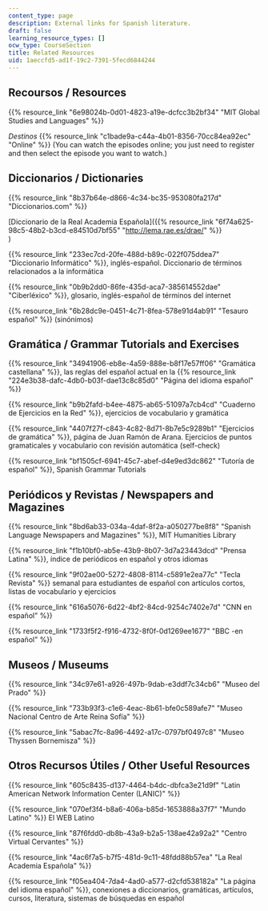```yaml
---
content_type: page
description: External links for Spanish literature.
draft: false
learning_resource_types: []
ocw_type: CourseSection
title: Related Resources
uid: 1aeccfd5-ad1f-19c2-7391-5fecd6844244
---
```

## Recoursos / Resources

{{% resource_link "6e98024b-0d01-4823-a19e-dcfcc3b2bf34" "MIT Global Studies and Languages" %}} 

*Destinos* {{% resource_link "c1bade9a-c44a-4b01-8356-70cc84ea92ec" "Online" %}} (You can watch the episodes online; you just need to register and then select the episode you want to watch.)

## Diccionarios / Dictionaries

{{% resource_link "8b37b64e-d866-4c34-bc35-953080fa217d" "Diccionarios.com" %}}

\[Diccionario de la Real Academia Española\]({{% resource_link "6f74a625-98c5-48b2-b3cd-e84510d7bf55" "http://lema.rae.es/drae/" %}}     
)

{{% resource_link "233ec7cd-20fe-488d-b89c-022f075ddea7" "Diccionario Informático" %}}, inglés-español. Diccionario de términos relacionados a la informática

{{% resource_link "0b9b2dd0-86fe-435d-aca7-385614552dae" "Ciberléxico" %}}, glosario, inglés-español de términos del internet

{{% resource_link "6b28dc9e-0451-4c71-8fea-578e91d4ab91" "Tesauro español" %}} (sinónimos)

## Gramática / Grammar Tutorials and Exercises

{{% resource_link "34941906-eb8e-4a59-888e-b8f17e57ff06" "Gramática castellana" %}}, las reglas del español actual en la {{% resource_link "224e3b38-dafc-4db0-b03f-dae13c8c85d0" "Página del idioma español" %}}

{{% resource_link "b9b2fafd-b4ee-4875-ab65-51097a7cb4cd" "Cuaderno de Ejercicios en la Red" %}}, ejercicios de vocabulario y gramática

{{% resource_link "4407f27f-c843-4c82-8d71-8b7e5c9289b1" "Ejercicios de gramática" %}}, página de Juan Ramón de Arana. Ejercicios de puntos gramaticales y vocabulario con revisión automática (self-check)

{{% resource_link "bf1505cf-6941-45c7-abef-d4e9ed3dc862" "Tutoría de español" %}}, Spanish Grammar Tutorials

## Periódicos y Revistas / Newspapers and Magazines

{{% resource_link "8bd6ab33-034a-4daf-8f2a-a050277be8f8" "Spanish Language Newspapers and Magazines" %}}, MIT Humanities Library

{{% resource_link "f1b10bf0-ab5e-43b9-8b07-3d7a23443dcd" "Prensa Latina" %}}, índice de periódicos en español y otros idiomas

{{% resource_link "9f02ae00-5272-4808-8114-c5891e2ea77c" "Tecla Revista" %}} semanal para estudiantes de español con artículos cortos, listas de vocabulario y ejercicios

{{% resource_link "616a5076-6d22-4bf2-84cd-9254c7402e7d" "CNN en español" %}}

{{% resource_link "1733f5f2-f916-4732-8f0f-0d1269ee1677" "BBC -en español" %}}

## Museos / Museums

{{% resource_link "34c97e61-a926-497b-9dab-e3ddf7c34cb6" "Museo del Prado" %}}

{{% resource_link "733b93f3-c1e6-4eac-8b61-bfe0c589afe7" "Museo Nacional Centro de Arte Reina Sofía" %}}

{{% resource_link "5abac7fc-8a96-4492-a17c-0797bf0497c8" "Museo Thyssen Bornemisza" %}}

## Otros Recursos Útiles / Other Useful Resources

{{% resource_link "605c8435-d137-4464-b4dc-dbfca3e21d9f" "Latin American Network Information Center (LANIC)" %}}

{{% resource_link "070ef3f4-b8a6-406a-b85d-1653888a37f7" "Mundo Latino" %}} El WEB Latino

{{% resource_link "87f6fdd0-db8b-43a9-b2a5-138ae42a92a2" "Centro Virtual Cervantes" %}}

{{% resource_link "4ac6f7a5-b7f5-481d-9c11-48fdd88b57ea" "La Real Academia Española" %}}

{{% resource_link "f05ea404-7da4-4ad0-a577-d2cfd538182a" "La página del idioma español" %}}, conexiones a diccionarios, gramáticas, artículos, cursos, literatura, sistemas de búsquedas en español